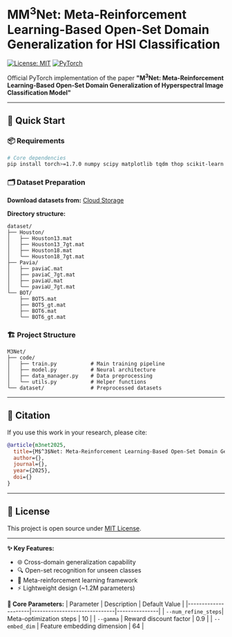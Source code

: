 
# MM<sup>3</sup>Net: Meta-Reinforcement Learning-Based Open-Set Domain Generalization for HSI Classification

[![License: MIT](https://img.shields.io/badge/License-MIT-yellow.svg)](https://opensource.org/licenses/MIT)
[![PyTorch](https://img.shields.io/badge/PyTorch-≥1.7.0-red.svg)](https://pytorch.org)

Official PyTorch implementation of the paper **"M$^3$Net: Meta-Reinforcement Learning-Based Open-Set Domain Generalization of Hyperspectral Image Classification Model"**

---

## 🚀 Quick Start

### 📦 Requirements
```bash
# Core dependencies
pip install torch>=1.7.0 numpy scipy matplotlib tqdm thop scikit-learn
```

### 🗂 Dataset Preparation
**Download datasets from:** [Cloud Storage](https://www.jianguoyun.com/p/DSs6tk4Q4pXJDBiagvMFIAA)

**Directory structure:**
```
dataset/
├── Houston/
│   ├── Houston13.mat
│   ├── Houston13_7gt.mat
│   ├── Houston18.mat
│   └── Houston18_7gt.mat
├── Pavia/
│   ├── paviaC.mat
│   ├── paviaC_7gt.mat
│   ├── paviaU.mat
│   └── paviaU_7gt.mat
└── BOT/
    ├── BOT5.mat
    ├── BOT5_gt.mat
    ├── BOT6.mat
    └── BOT6_gt.mat
```

### 🏗 Project Structure
```
M3Net/
├── code/
│   ├── train.py           # Main training pipeline
│   ├── model.py           # Neural architecture
│   ├── data_manager.py    # Data preprocessing
│   └── utils.py           # Helper functions
└── dataset/               # Preprocessed datasets
```

---

## 📖 Citation
If you use this work in your research, please cite:
```bibtex
@article{m3net2025,
  title={M$^3$Net: Meta-Reinforcement Learning-Based Open-Set Domain Generalization for HSI Classification},
  author={},
  journal={},
  year={2025},
  doi={}
}
```

---

## 📜 License
This project is open source under [MIT License](LICENSE).

---

**✨ Key Features:**
- 🌐 Cross-domain generalization capability
- 🔍 Open-set recognition for unseen classes
- 🤖 Meta-reinforcement learning framework
- ⚡ Lightweight design (~1.2M parameters)


**🧩 Core Parameters:**
| Parameter          | Description                  | Default Value |
|---------------------|------------------------------|---------------|
| `--num_refine_steps`| Meta-optimization steps      | 10            |
| `--gamma`           | Reward discount factor       | 0.9           |
| `--embed_dim`       | Feature embedding dimension  | 64            |

```

